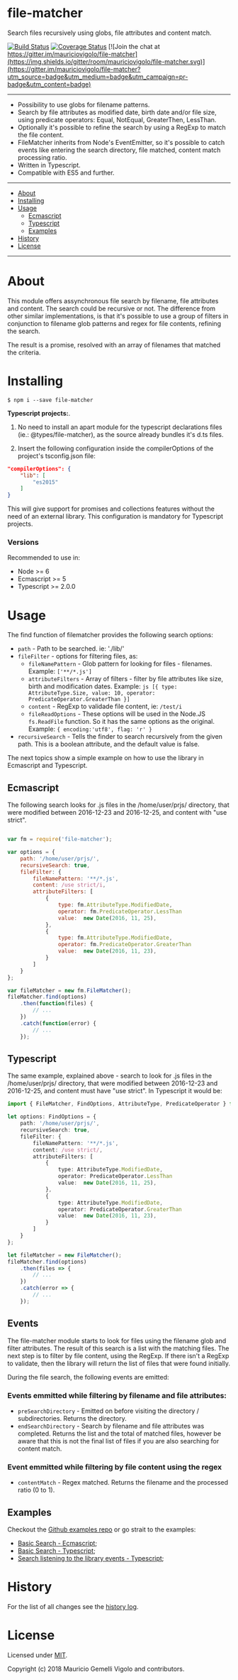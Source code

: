 file-matcher
=====================
Search files recursively using globs, file attributes and content match.


[![Build Status](https://travis-ci.org/mauriciovigolo/file-matcher.svg?branch=master)](https://travis-ci.org/mauriciovigolo/file-matcher)
[![Coverage Status](https://coveralls.io/repos/github/mauriciovigolo/file-matcher/badge.svg?branch=master)](https://coveralls.io/github/mauriciovigolo/file-matcher?branch=master)
[![Join the chat at https://gitter.im/mauriciovigolo/file-matcher](https://img.shields.io/gitter/room/mauriciovigolo/file-matcher.svg)](https://gitter.im/mauriciovigolo/file-matcher?utm_source=badge&utm_medium=badge&utm_campaign=pr-badge&utm_content=badge)

---

* Possibility to use globs for filename patterns.
* Search by file attributes as modified date, birth date and/or file size, using predicate operators: Equal, NotEqual, GreaterThen, LessThan.
* Optionally it's possible to refine the search by using a RegExp to match the file content.
* FileMatcher inherits from Node's EventEmitter, so it's possible to catch events like entering the search directory, file matched, content match processing ratio.
* Written in Typescript.
* Compatible with ES5 and further.

---

* [About](#about)
* [Installing](#installing)
* [Usage](#usage)
    - [Ecmascript](#ecmascript)
    - [Typescript](#typescript)
    - [Examples](#examples)
* [History](#history)
* [License](#license)

---


# About

This module offers assynchronous file search by filename, file attributes and content. The search could be recursive or not. The difference
from other similar implementations, is that it's possible to use a group of filters in conjunction to filename glob patterns and regex
for file contents, refining the search.

The result is a promise, resolved with an array of filenames that matched the criteria.


# Installing

```
$ npm i --save file-matcher
```
**Typescript projects:**.
1. No need to install an apart module for the typescript declarations files (ie.: @types/file-matcher),
as the source already bundles it's d.ts files.

2. Insert the following configuration inside the compilerOptions of the project's tsconfig.json file:

``` json
"compilerOptions": {
    "lib": [
        "es2015"
    ]
}
```
This will give support for promises and collections features without the need of an external library. This configuration is mandatory for Typescript projects.


### Versions
Recommended to use in:
- Node >= 6
- Ecmascript >= 5
- Typescript >= 2.0.0


# Usage

The find function of filematcher provides the following search options:

* `path` -  Path to be searched. ie: './lib/'
* `fileFilter` -  options for filtering files, as:
    - `fileNamePattern` - Glob pattern for looking for files - filenames. Example: ```['**/*.js'] ```
    - `attributeFilters` - Array of filters - filter by file attributes like size, birth and modification dates. Example: ```js [{ type: AttributeType.Size, value: 10, operator: PredicateOperator.GreaterThan }] ```
    - `content` - RegExp to validade file content, ie: ```/test/i ```
    - `fileReadOptions` - These options will be used in the Node.JS `fs.ReadFile` function. So it has the same options as the original. Example: ```{ encoding:'utf8', flag: 'r' }```
* `recursiveSearch` - Tells the finder to search recursively from the given path. This is a boolean attribute, and the default value is false.

The next topics show a simple example on how to use the library in Ecmascript and Typescript.


## Ecmascript

The following search looks for .js files in the /home/user/prjs/ directory, that were
modified between 2016-12-23 and 2016-12-25, and content with "use strict".


``` javascript

var fm = require('file-matcher');

var options = {
    path: '/home/user/prjs/',
    recursiveSearch: true,
    fileFilter: {
        fileNamePattern: '**/*.js',
        content: /use strict/i,
        attributeFilters: [
            {
                type: fm.AttributeType.ModifiedDate,
                operator: fm.PredicateOperator.LessThan
                value:  new Date(2016, 11, 25),
            },
            {
                type: fm.AttributeType.ModifiedDate,
                operator: fm.PredicateOperator.GreaterThan
                value:  new Date(2016, 11, 23),
            }
        ]
    }
};

var fileMatcher = new fm.FileMatcher();
fileMatcher.find(options)
    .then(function(files) {
        // ...
    })
    .catch(function(error) {
        // ...
    });
```


## Typescript

The same example, explained above - search to look for .js files in the /home/user/prjs/ directory, that were
modified between 2016-12-23 and 2016-12-25, and content must have "use strict". In Typescript it would be:


``` typescript
import { FileMatcher, FindOptions, AttributeType, PredicateOperator } from 'file-matcher';

let options: FindOptions = {
    path: '/home/user/prjs/',
    recursiveSearch: true,
    fileFilter: {
        fileNamePattern: '**/*.js',
        content: /use strict/,
        attributeFilters: [
            {
                type: AttributeType.ModifiedDate,
                operator: PredicateOperator.LessThan
                value:  new Date(2016, 11, 25),
            },
            {
                type: AttributeType.ModifiedDate,
                operator: PredicateOperator.GreaterThan
                value:  new Date(2016, 11, 23),
            }
        ]
    }
};

let fileMatcher = new FileMatcher();
fileMatcher.find(options)
    .then(files => {
        // ...
    })
    .catch(error => {
        // ...
    });

```


## Events
The file-matcher module starts to look for files using the filename glob and filter attributes. The result of this search is a list with the matching files. The next step is to filter by file content, using the RegExp. If there isn't a RegExp to validate, then the library will return the list of files that were found initially.

During the file search, the following events are emitted:
### Events emmitted while filtering by filename and file attributes:
* `preSearchDirectory` - Emitted on before visiting the directory / subdirectories. Returns the directory.
* `endSearchDirectory` - Search by filename and file attributes was completed. Returns the list and the total of matched files, however be aware that this is not the final list of files if you are also searching for content match.
### Event emmitted while filtering by file content using the regex
* `contentMatch` - Regex matched. Returns the filename and the processed ratio (0 to 1).


## Examples
Checkout the [Github examples repo](https://github.com/mauriciovigolo/file-matcher-examples#README) or go strait to the examples:

* [Basic Search - Ecmascript](https://github.com/mauriciovigolo/file-matcher-examples/tree/master/basic-search-es);
* [Basic Search - Typescript](https://github.com/mauriciovigolo/file-matcher-examples/tree/master/basic-search-ts);
* [Search listening to the library events - Typescript](https://github.com/mauriciovigolo/file-matcher-examples/tree/master/events-search-ts);


# History
For the list of all changes see the [history log](CHANGELOG.md).


# License

Licensed under [MIT](LICENSE.md).

Copyright (c) 2018 Mauricio Gemelli Vigolo and contributors.
